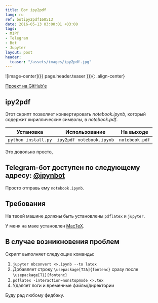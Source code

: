 ```yaml
---
title: Бот ipy2pdf
lang: ru
ref: botipy2pdf160513
date: 2016-05-13 03:00:01 +03:00
tags:
- MIPT
- Telegram
- Bot
- Jupyter
layout: post
header:
  teaser: "/assets/images/ipy2pdf.jpg"
---
```


![image-center]({{ page.header.teaser }}){: .align-center}

[Проект на GitHub'e](https://github.com/akarazeevprojects/ipy2pdf)

## ipy2pdf

Этот скрипт позволяет конвертировать _notebook.ipynb_, который содержит кириллические символы, в _notebook.pdf_.

| Установка | Использование | На выходе |
| :-------------: | :-------------: | :-------------: |
| `python install.py` | `ipy2pdf notebook.ipynb` | `notebook.pdf` |

Это довольно просто,

## Telegram-бот доступен по следующему адресу: [@ipynbot](https://t.me/ipynbot)

Просто отправь ему `notebook.ipynb`.

## Требования

На твоей машине должны быть установлены `pdflatex` и `jupyter`.

У меня на маке установлен [MacTeX](http://www.tug.org/mactex/).

## В случае возникновения проблем

Скрипт выполняет следующие команды:

1. `jupyter nbconvert <>.ipynb --to latex`
2. Добавляет строку `\usepackage[T2A]{fontenc}` сразу после `\usepackage[T1]{fontenc}`
3. `pdflatex -interaction=nonstopmode <>.tex`
4. Удаляет логи и временные файлы/директории

Буду рад любому фидбэку.
